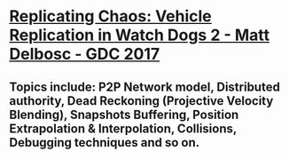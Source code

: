 # [Replicating Chaos: Vehicle Replication in Watch Dogs 2 - Matt Delbosc - GDC 2017](https://www.youtube.com/watch?v=_8A2gzRrWLk&list=LL6MKUgGZ9Q8c2Ff7GnoRoqA)
## Topics include: P2P Network model, Distributed authority, Dead Reckoning (Projective Velocity Blending), Snapshots Buffering, Position Extrapolation & Interpolation, Collisions, Debugging techniques and so on. 
